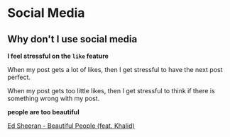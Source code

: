 # Social Media 

## Why don't I use social media

**I feel stressful on the `like` feature**

When my post gets a lot of likes, then I get stressful to have the next post perfect.

When my post gets too little likes, then I get stressful to think if there is something wrong with my post.

**people are too beautiful**

[Ed Sheeran - Beautiful People (feat. Khalid)](https://www.youtube.com/watch?v=mj0XInqZMHY&ab_channel=EdSheeran)
